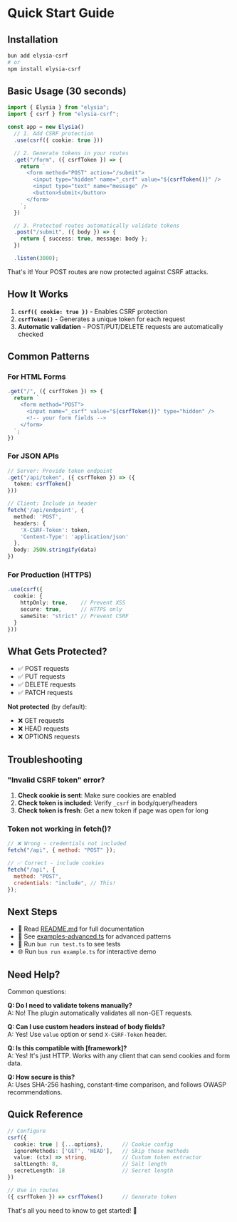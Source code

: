 # Quick Start Guide

## Installation

```bash
bun add elysia-csrf
# or
npm install elysia-csrf
```

## Basic Usage (30 seconds)

```typescript
import { Elysia } from "elysia";
import { csrf } from "elysia-csrf";

const app = new Elysia()
  // 1. Add CSRF protection
  .use(csrf({ cookie: true }))

  // 2. Generate tokens in your routes
  .get("/form", ({ csrfToken }) => {
    return `
      <form method="POST" action="/submit">
        <input type="hidden" name="_csrf" value="${csrfToken()}" />
        <input type="text" name="message" />
        <button>Submit</button>
      </form>
    `;
  })

  // 3. Protected routes automatically validate tokens
  .post("/submit", ({ body }) => {
    return { success: true, message: body };
  })

  .listen(3000);
```

That's it! Your POST routes are now protected against CSRF attacks.

## How It Works

1. **`csrf({ cookie: true })`** - Enables CSRF protection
2. **`csrfToken()`** - Generates a unique token for each request
3. **Automatic validation** - POST/PUT/DELETE requests are automatically checked

## Common Patterns

### For HTML Forms

```typescript
.get("/", ({ csrfToken }) => {
  return `
    <form method="POST">
      <input name="_csrf" value="${csrfToken()}" type="hidden" />
      <!-- your form fields -->
    </form>
  `;
})
```

### For JSON APIs

```typescript
// Server: Provide token endpoint
.get("/api/token", ({ csrfToken }) => ({
  token: csrfToken()
}))

// Client: Include in header
fetch('/api/endpoint', {
  method: 'POST',
  headers: {
    'X-CSRF-Token': token,
    'Content-Type': 'application/json'
  },
  body: JSON.stringify(data)
})
```

### For Production (HTTPS)

```typescript
.use(csrf({
  cookie: {
    httpOnly: true,    // Prevent XSS
    secure: true,      // HTTPS only
    sameSite: "strict" // Prevent CSRF
  }
}))
```

## What Gets Protected?

- ✅ POST requests
- ✅ PUT requests
- ✅ DELETE requests
- ✅ PATCH requests

**Not protected** (by default):

- ❌ GET requests
- ❌ HEAD requests
- ❌ OPTIONS requests

## Troubleshooting

### "Invalid CSRF token" error?

1. **Check cookie is sent**: Make sure cookies are enabled
2. **Check token is included**: Verify `_csrf` in body/query/headers
3. **Check token is fresh**: Get a new token if page was open for long

### Token not working in fetch()?

```javascript
// ❌ Wrong - credentials not included
fetch("/api", { method: "POST" });

// ✅ Correct - include cookies
fetch("/api", {
  method: "POST",
  credentials: "include", // This!
});
```

## Next Steps

- 📖 Read [README.md](./README.md) for full documentation
- 🎯 See [examples-advanced.ts](./examples-advanced.ts) for advanced patterns
- 🧪 Run `bun run test.ts` to see tests
- 🌐 Run `bun run example.ts` for interactive demo

## Need Help?

Common questions:

**Q: Do I need to validate tokens manually?**  
A: No! The plugin automatically validates all non-GET requests.

**Q: Can I use custom headers instead of body fields?**  
A: Yes! Use `value` option or send `X-CSRF-Token` header.

**Q: Is this compatible with [framework]?**  
A: Yes! It's just HTTP. Works with any client that can send cookies and form data.

**Q: How secure is this?**  
A: Uses SHA-256 hashing, constant-time comparison, and follows OWASP recommendations.

## Quick Reference

```typescript
// Configure
csrf({
  cookie: true | {...options},      // Cookie config
  ignoreMethods: ['GET', 'HEAD'],   // Skip these methods
  value: (ctx) => string,           // Custom token extractor
  saltLength: 8,                    // Salt length
  secretLength: 18                  // Secret length
})

// Use in routes
({ csrfToken }) => csrfToken()      // Generate token
```

That's all you need to know to get started! 🚀
